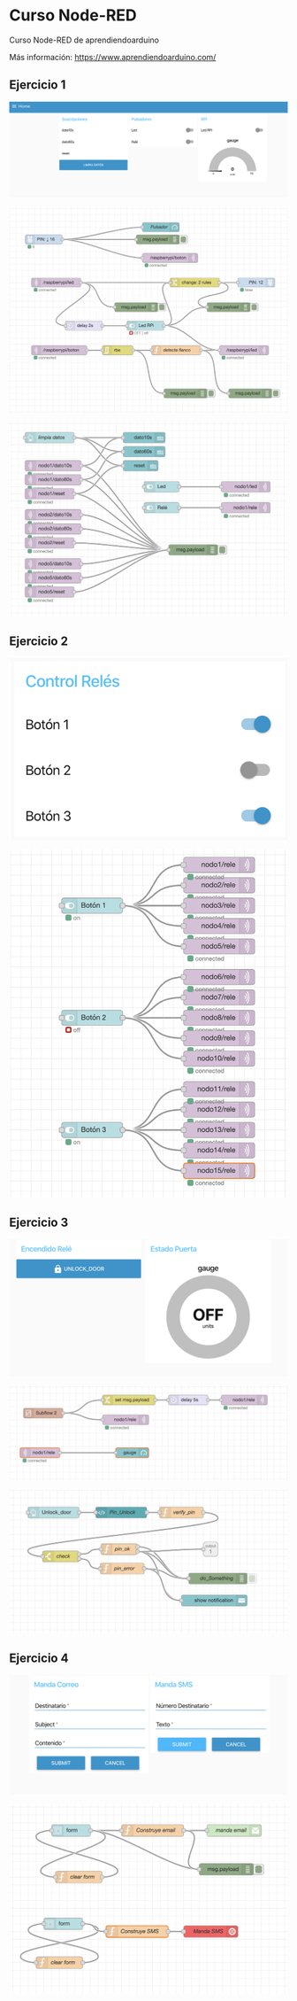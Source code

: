 # Curso Node-RED
Curso Node-RED de aprendiendoarduino

Más información: https://www.aprendiendoarduino.com/

## Ejercicio 1
![dashboard1](04-Ejercicio%20Final/Ejercicio_1/Dashboard_1.png)

![dashboard1](04-Ejercicio%20Final/Ejercicio_1/Ejercicio_1-1.png)

![dashboard1](04-Ejercicio%20Final/Ejercicio_1/Ejercicio_1-2.png)

## Ejercicio 2
![dashboard1](04-Ejercicio%20Final/Ejercicio_2/Dashboard_2.png)

![dashboard1](04-Ejercicio%20Final/Ejercicio_2/Ejercicio_2.png)

## Ejercicio 3
![dashboard1](04-Ejercicio%20Final/Ejercicio_3/Ejercicio_3.png)

![dashboard1](04-Ejercicio%20Final/Ejercicio_3/Ejercicio_3-flow.png)

![dashboard1](04-Ejercicio%20Final/Ejercicio_3/Ejercicio_3-subflow.png)

## Ejercicio 4
![dashboard1](04-Ejercicio%20Final/Ejercicio_4/Ejercicio_4_Dashboard.png)

![dashboard1](04-Ejercicio%20Final/Ejercicio_4/Ejercicio_4_Flow.png)

